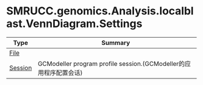 ﻿
# SMRUCC.genomics.Analysis.localblast.VennDiagram.Settings

|Type|Summary|
|----|-------|
|[File](./File.md)||
|[Session](./Session.md)|GCModeller program profile session.(GCModeller的应用程序配置会话)|

